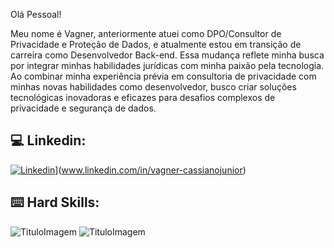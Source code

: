 Olá Pessoal!

Meu nome é Vagner, anteriormente atuei como DPO/Consultor de Privacidade e Proteção de Dados, e atualmente estou em transição de carreira como Desenvolvedor Back-end. Essa mudança reflete minha busca por integrar minhas habilidades jurídicas com minha paixão pela tecnologia. Ao combinar minha experiência prévia em consultoria de privacidade com minhas novas habilidades como desenvolvedor, busco criar soluções tecnológicas inovadoras e eficazes para desafios complexos de privacidade e segurança de dados.



## 💻 Linkedin:
[![Linkedin](https://img.shields.io/badge/LinkedIn-0077B5?style=for-the-badge&logo=linkedin&logoColor=white)](www.linkedin.com/in/vagner-cassianojunior)](www.linkedin.com/in/vagner-cassianojunior)

## ⌨️ Hard Skills:
![TituloImagem](https://img.shields.io/badge/JavaScript-323330?style=for-the-badge&logo=javascript&logoColor=F7DF1E)
![TituloImagem](https://img.shields.io/badge/Node%20js-339933?style=for-the-badge&logo=nodedotjs&logoColor=white)

